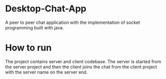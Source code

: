 # Desktop-Chat-App
A peer to peer chat application with the implementation of socket programming built with java.

# How to run
The project contains server and client codebase.
The server is started from the server project and then the client joins the chat from the client project with the server name on the server end.

